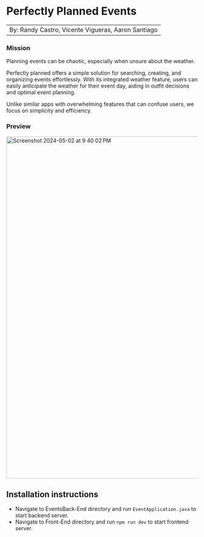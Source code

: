 # Perfectly Planned Events 
<table><tr><td>By: Randy Castro, Vicente Vigueras, Aaron Santiago</td></tr></table>

### Mission
Planning events can be chaotic, especially when unsure about the weather.


Perfectly planned offers a simple solution for searching, creating, and organizing events effortlessly. With its integrated weather feature, users can easily anticipate the weather for their event day, aiding in outfit decisions and optimal event planning.

Unlike similar apps with overwhelming features that can confuse users, we focus on simplicity and efficiency.

### Preview
<img width="900" alt="Screenshot 2024-05-02 at 9 40 02 PM" src="https://github.com/code-differently/24q1-team4/assets/161079929/84387732-7e05-45c0-8dc5-83f37e33d100">


## Installation instructions
* Navigate to EventsBack-End directory and run `EventApplication.java` to start backend server.
* Navigate to Front-End directory and run `npm run dev` to start frontend server.
